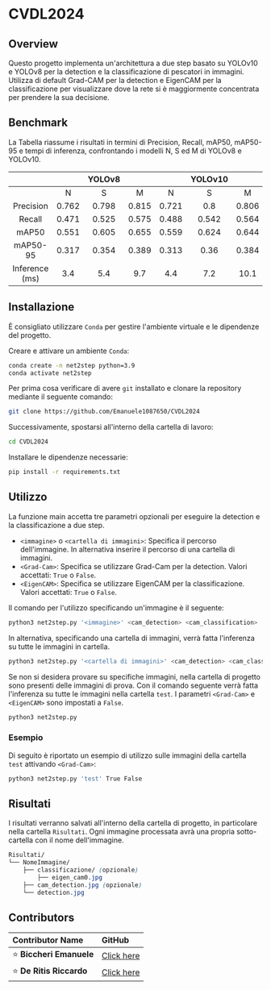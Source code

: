 # CVDL2024

## Overview

Questo progetto implementa un'architettura a due step basato su YOLOv10 e YOLOv8 per la detection e la classificazione di pescatori in immagini. Utilizza di default Grad-CAM per la detection e EigenCAM per la classificazione per visualizzare dove la rete si è maggiormente concentrata per prendere la sua decisione.

## Benchmark

La Tabella riassume i risultati in termini di Precision, Recall, mAP50, mAP50-95 e tempi di inferenza, confrontando i modelli N, S ed M di YOLOv8 e YOLOv10.

|          |            |   YOLOv8    |         |            |    YOLOv10  |         |
|:----------:|:------------:|:-------------:|:---------:|:------------:|:-------------:|:---------:|
|          | N          | S           | M       | N          | S           | M       |
| Precision| 0.762      | 0.798       | 0.815   | 0.721      | 0.8         | 0.806   |
| Recall   | 0.471      | 0.525       | 0.575   | 0.488      | 0.542       | 0.564   |
| mAP50    | 0.551      | 0.605       | 0.655   | 0.559      | 0.624       | 0.644   |
| mAP50-95 | 0.317      | 0.354       | 0.389   | 0.313      | 0.36        | 0.384   |
| Inference (ms) | 3.4   | 5.4         | 9.7     | 4.4        | 7.2         | 10.1    |


## Installazione

È consigliato utilizzare `Conda` per gestire l'ambiente virtuale e le dipendenze del progetto.

Creare e attivare un ambiente `Conda`:

```bash
conda create -n net2step python=3.9
conda activate net2step
```

Per prima cosa verificare di avere `git` installato e clonare la repository mediante il seguente comando:
```bash
git clone https://github.com/Emanuele1087650/CVDL2024
```

Successivamente, spostarsi all'interno della cartella di lavoro:
```bash
cd CVDL2024
```

Installare le dipendenze necessarie:
```bash
pip install -r requirements.txt
```

## Utilizzo

La funzione main accetta tre parametri opzionali per eseguire la detection e la classificazione a due step.

+ `<immagine>` o `<cartella di immagini>`: Specifica il percorso dell'immagine. In alternativa inserire il percorso di una cartella di immagini.
+ `<Grad-Cam>`: Specifica se utilizzare Grad-Cam per la detection. Valori accettati: `True` o `False`.
+ `<EigenCAM>`: Specifica se utilizzare EigenCAM per la classificazione. Valori accettati: `True` o `False`.

Il comando per l'utilizzo specificando un'immagine è il seguente:

```bash
python3 net2step.py '<immagine>' <cam_detection> <cam_classification>
```

In alternativa, specificando una cartella di immagini, verrà fatta l'inferenza su tutte le immagini in cartella.
```bash
python3 net2step.py '<cartella di immagini>' <cam_detection> <cam_classification>
```

Se non si desidera provare su specifiche immagini, nella cartella di progetto sono presenti delle immagini di prova.
Con il comando seguente verrà fatta l'inferenza su tutte le immagini nella cartella `test`. I parametri `<Grad-Cam>` e `<EigenCAM>` sono impostati a `False`.
```bash
python3 net2step.py
```

### Esempio

Di seguito è riportato un esempio di utilizzo sulle immagini della cartella `test` attivando `<Grad-Cam>`:
```bash
python3 net2step.py 'test' True False
```

## Risultati

I risultati verranno salvati all'interno della cartella di progetto, in particolare nella cartella `Risultati`.
Ogni immagine processata avrà una propria sotto-cartella con il nome dell'immagine.

```css
Risultati/
└── NomeImmagine/
    ├── classificazione/ (opzionale)
        ├── eigen_cam0.jpg
    ├── cam_detection.jpg (opzionale)
    └── detection.jpg
```

## Contributors

| Contributor Name      | GitHub                                  |
|:----------------------|:----------------------------------------|
| ⭐ **Biccheri Emanuele**  | [Click here](https://github.com/Emanuele1087650) |
| ⭐ **De Ritis Riccardo**   | [Click here](https://github.com/RiccardoDR) |
